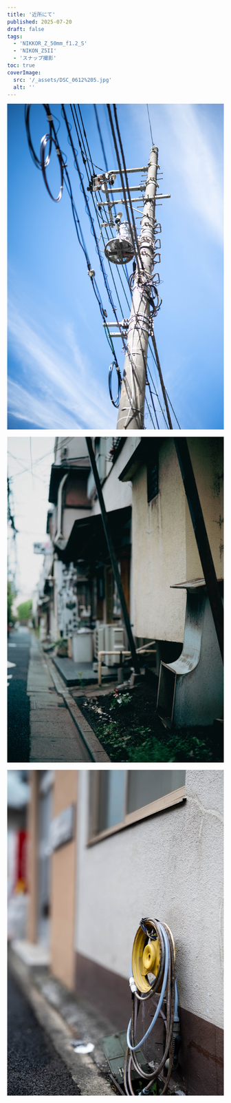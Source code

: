 ```yaml
---
title: '近所にて'
published: 2025-07-20
draft: false
tags: 
  - 'NIKKOR_Z_50mm_f1.2_S'
  - 'NIKON_Z5II'
  - 'スナップ撮影'
toc: true
coverImage:
  src: '/_assets/DSC_0612%205.jpg'
  alt: ''
---
```

![](_assets/DSC_0612%205.jpg)

![](_assets/DSC_0609.jpg)

![](_assets/DSC_0607.jpg)


